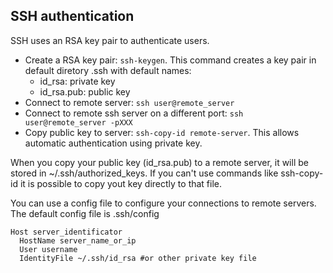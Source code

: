 ## SSH authentication

SSH uses an RSA key pair to authenticate users.

* Create a RSA key pair: `ssh-keygen`. This command creates a key pair in default diretory .ssh with default names:
  * id_rsa: private key
  * id_rsa.pub: public key
* Connect to remote server:  `ssh user@remote_server `
* Connect to remote ssh server on a different port: `ssh user@remote_server -pXXX`
* Copy public key to server: `ssh-copy-id remote-server`. This allows automatic authentication using private key.

When you copy your public key (id_rsa.pub) to a remote server, it will be stored in ~/.ssh/authorized_keys. If you can't use commands like ssh-copy-id it is possible to copy yout key directly to that file.


You can use a config file to configure your connections to remote servers. The default config file is .ssh/config
```
Host server_identificator
  HostName server_name_or_ip
  User username
  IdentityFile ~/.ssh/id_rsa #or other private key file
```